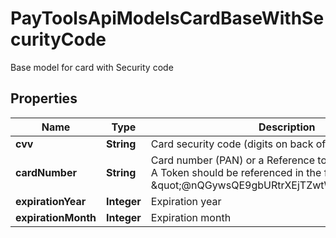 

# PayToolsApiModelsCardBaseWithSecurityCode

Base model for card with Security code

## Properties

| Name | Type | Description | Notes |
|------------ | ------------- | ------------- | -------------|
|**cvv** | **String** | Card security code (digits on back of card) |  [optional] |
|**cardNumber** | **String** | Card number (PAN) or a Reference to a Tokenized string. A Token should be referenced in the format @TOKEN, e.g \&quot;@nQGywsQE9gbURtrXEjTZwtWqeMdK9nsO\&quot; |  |
|**expirationYear** | **Integer** | Expiration year |  |
|**expirationMonth** | **Integer** | Expiration month |  |



